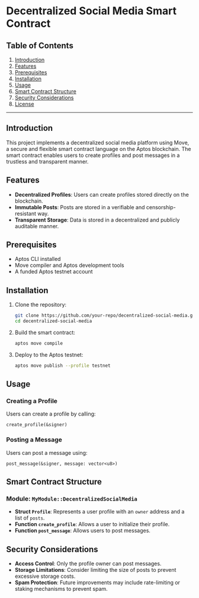 # Decentralized Social Media Smart Contract

## Table of Contents
1. [Introduction](#introduction)
2. [Features](#features)
3. [Prerequisites](#prerequisites)
4. [Installation](#installation)
5. [Usage](#usage)
6. [Smart Contract Structure](#smart-contract-structure)
7. [Security Considerations](#security-considerations)
8. [License](#license)

---

## Introduction
This project implements a decentralized social media platform using Move, a secure and flexible smart contract language on the Aptos blockchain. The smart contract enables users to create profiles and post messages in a trustless and transparent manner.

## Features
- **Decentralized Profiles**: Users can create profiles stored directly on the blockchain.
- **Immutable Posts**: Posts are stored in a verifiable and censorship-resistant way.
- **Transparent Storage**: Data is stored in a decentralized and publicly auditable manner.

## Prerequisites
- Aptos CLI installed
- Move compiler and Aptos development tools
- A funded Aptos testnet account

## Installation
1. Clone the repository:
   ```sh
   git clone https://github.com/your-repo/decentralized-social-media.git
   cd decentralized-social-media
   ```
2. Build the smart contract:
   ```sh
   aptos move compile
   ```
3. Deploy to the Aptos testnet:
   ```sh
   aptos move publish --profile testnet
   ```

## Usage
### Creating a Profile
Users can create a profile by calling:
```move
create_profile(&signer)
```

### Posting a Message
Users can post a message using:
```move
post_message(&signer, message: vector<u8>)
```

## Smart Contract Structure
### Module: `MyModule::DecentralizedSocialMedia`
- **Struct `Profile`**: Represents a user profile with an `owner` address and a list of `posts`.
- **Function `create_profile`**: Allows a user to initialize their profile.
- **Function `post_message`**: Allows users to post messages.

## Security Considerations
- **Access Control**: Only the profile owner can post messages.
- **Storage Limitations**: Consider limiting the size of posts to prevent excessive storage costs.
- **Spam Protection**: Future improvements may include rate-limiting or staking mechanisms to prevent spam.



